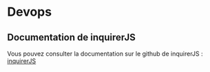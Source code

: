 # Devops

## Documentation de inquirerJS

Vous pouvez consulter la documentation sur le github de inquirerJS : [inquirerJS](https://github.com/SBoudrias/Inquirer.js?tab=readme-ov-file)